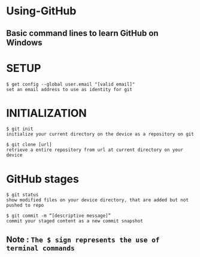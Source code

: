 # Using-GitHub
## Basic command lines to learn GitHub on Windows

# SETUP

```
$ get config --global user.email "[valid email]"
set an email address to use as identity for git
```

# INITIALIZATION
```
$ git init
initialize your current directory on the device as a repository on git
```
```
$ git clone [url]
retrieve a entire repository from url at current directory on your device
```

# GitHub stages
```
$ git status
show modified files on your device directory, that are added but not pushed to repo
```
```
$ git commit -m “[descriptive message]”
commit your staged content as a new commit snapshot
```
## Note : ``` The $ sign represents the use of terminal commands ```
